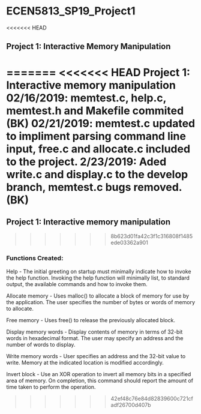 # ECEN5813_SP19_Project1
<<<<<<< HEAD
## Project 1: Interactive Memory Manipulation
=======
<<<<<<< HEAD
Project 1: Interactive memory manipulation
02/16/2019:
memtest.c, help.c, memtest.h and Makefile commited (BK)
02/21/2019:
memtest.c updated to impliment parsing command line input, free.c and allocate.c included to the project.
2/23/2019:
Aded write.c and display.c to the develop branch, memtest.c bugs removed.(BK)
=======
## Project 1: Interactive memory manipulation
>>>>>>> 8b623d01fa42c3f1c316808f1485ede03362a901

### Functions Created: 

Help - The initial greeting on startup must minimally indicate how to invoke the help function. 
Invoking the help function will minimally list, to standard output, the available commands and how to invoke them.

Allocate memory - Uses malloc() to allocate a block of memory for use by the application. 
The user specifies the number of bytes or words of memory to allocate.

Free memory - Uses free() to release the previously allocated block.

Display memory words - Display contents of memory in terms of 32-bit words in hexadecimal format. 
The user may specify an address and the number of words to display.

Write memory words - User specifies an address and the 32-bit value to write. 
Memory at the indicated location is modified accordingly.

Invert block - Use an XOR operation to invert all memory bits in a specified area of memory. 
On completion, this command should report the amount of time taken to perform the operation.

>>>>>>> 42ef48c76e84d82839600c721cfadf26700d407b
